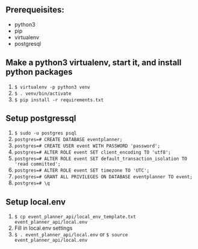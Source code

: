 ## Prerequeisites:
- python3
- pip
- virtualenv
- postgresql

## Make a python3 virtualenv, start it, and install python packages
1. `$ virtualenv -p python3 venv`
2. `$ . venv/bin/activate`
3. `$ pip install -r requirements.txt`

## Setup postgressql
1. `$ sudo -u postgres psql`
2. `postgres=# CREATE DATABASE eventplanner;`
3. `postgres=# CREATE USER event WITH PASSWORD 'password';`
4. `postgres=# ALTER ROLE event SET client_encoding TO 'utf8';`
5. `postgres=# ALTER ROLE event SET default_transaction_isolation TO 'read committed';`
6. `postgres=# ALTER ROLE event SET timezone TO 'UTC';`
7. `postgres=# GRANT ALL PRIVILEGES ON DATABASE eventplanner TO event;`
8. `postgres=# \q`

## Setup local.env
1. `$ cp event_planner_api/local_env_template.txt event_planner_api/local.env`
2. Fill in local.env settings
3. `$ . event_planner_api/local.env` or `$ source event_planner_api/local.env`
